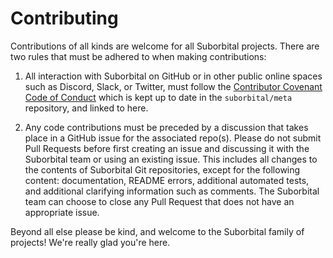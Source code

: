 # Contributing

Contributions of all kinds are welcome for all Suborbital projects. There are two rules that must be adhered to when making contributions:

1. All interaction with Suborbital on GitHub or in other public online spaces such as Discord, Slack, or Twitter, must follow the [Contributor Covenant Code of Conduct](https://github.com/suborbital/meta/blob/main/CODE_OF_CONDUCT.md) which is kept up to date in the `suborbital/meta` repository, and linked to here.

2. Any code contributions must be preceded by a discussion that takes place in a GitHub issue for the associated repo(s). Please do not submit Pull Requests before first creating an issue and discussing it with the Suborbital team or using an existing issue. This includes all changes to the contents of Suborbital Git repositories, except for the following content: documentation, README errors, additional automated tests, and additional clarifying information such as comments. The Suborbital team can choose to close any Pull Request that does not have an appropriate issue.

Beyond all else please be kind, and welcome to the Suborbital family of projects! We're really glad you're here.